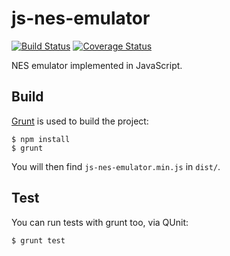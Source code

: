 js-nes-emulator
===============

[![Build Status](https://travis-ci.org/liamg/js-nes-emulator.svg?branch=master)](https://travis-ci.org/liamg/js-nes-emulator) [![Coverage Status](https://coveralls.io/repos/liamg/js-nes-emulator/badge.svg?branch=master)](https://coveralls.io/r/liamg/js-nes-emulator?branch=master)

NES emulator implemented in JavaScript.

Build
-----

[Grunt](http://gruntjs.com) is used to build the project:

    $ npm install
    $ grunt

You will then find ``js-nes-emulator.min.js`` in ``dist/``.

Test
----

You can run tests with grunt too, via QUnit:

    $ grunt test



